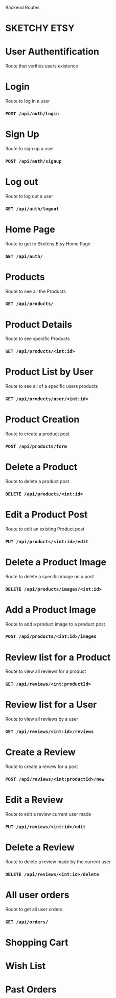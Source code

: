 Backend Routes

# SKETCHY ETSY

# User Authentification

Route that verifies users existence

# Login

Route to log in a user

### `POST /api/auth/login`

# Sign Up

Route to sign up a user

### `POST /api/auth/signup`

# Log out

Route to log out a user

### `GET /api/auth/logout`

# Home Page

Route to get to Sketchy Etsy Home Page

### `GET /api/auth/`

# Products

Route to see all the Products

### `GET /api/products/`

# Product Details

Route to see specific Products

### `GET /api/products/<int:id>`

# Product List by User

Route to see all of a specific users products

### `GET /api/products/user/<int:id>`

# Product Creation

Route to create a product post

### `POST /api/products/form`

# Delete a Product

Route to delete a product post

### `DELETE /api/products/<int:id>`

# Edit a Product Post

Route to edit an existing Product post

### `PUT /api/products/<int:id>/edit`

# Delete a Product Image

Route to delete a specific image on a post

### `DELETE /api/products/images/<int:id>`

# Add a Product Image

Route to add a product image to a product post

### `POST /api/products/<int:id>/images`

# Review list for a Product

Route to view all reviews for a product

### `GET /api/reviews/<int:productId>`

# Review list for a User

Route to view all reviews by a user

### `GET /api/reviews/<int:id>/reviews`

# Create a Review

Route to create a review for a post

### `POST /api/reviews/<int:productId>/new`

# Edit a Review

Route to edit a review current user made

### `PUT /api/reviews/<int:id>/edit`

# Delete a Review

Route to delete a review made by the current user

### `DELETE /api/reviews/<int:id>/delete`

# All user orders

Route to get all user orders

### `GET /api/orders/`

# Shopping Cart

# Wish List

# Past Orders
